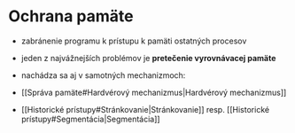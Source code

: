 # Ochrana pamäte
- zabránenie programu k prístupu k pamäti ostatných procesov

- jeden z najvážnejších problémov je **pretečenie vyrovnávacej pamäte**

- nachádza sa aj v samotných mechanizmoch:
- [[Správa pamäte#Hardvérový mechanizmus|Hardvérový mechanizmus]]
- [[Historické prístupy#Stránkovanie|Stránkovanie]] resp. [[Historické prístupy#Segmentácia|Segmentácia]]

